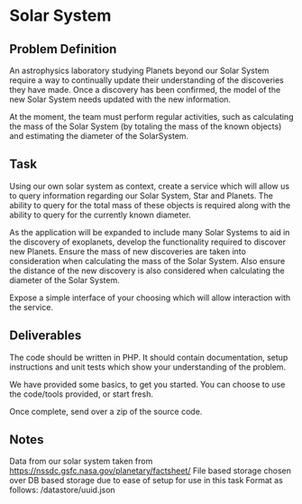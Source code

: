 # Solar System

## Problem Definition

An astrophysics laboratory studying Planets beyond our Solar System require a way to continually update their
understanding of the discoveries they have made. Once a discovery has been confirmed, the model of the new Solar System
needs updated with the new information.

At the moment, the team must perform regular activities, such as calculating the
mass of the Solar System (by totaling the mass of the known objects) and estimating the diameter of the SolarSystem.

## Task

Using our own solar system as context, create a service which will allow us to query information regarding our
Solar System, Star and Planets. The ability to query for the total mass of these objects is required along with the
ability to query for the currently known diameter.

As the application will be expanded to include many Solar Systems to aid in the discovery of exoplanets, develop the
functionality required to discover new Planets. Ensure the mass of new discoveries are taken into consideration when
calculating the mass of the Solar System. Also ensure the distance of the new discovery is also considered when
calculating the diameter of the Solar System.

Expose a simple interface of your choosing which will allow interaction with the service.

## Deliverables

The code should be written in PHP. It should contain documentation, setup instructions and unit tests which show your
understanding of the problem.

We have provided some basics, to get you started. You can choose to use the code/tools provided, or start fresh. 

Once complete, send over a zip of the source code.

## Notes
Data from our solar system taken from https://nssdc.gsfc.nasa.gov/planetary/factsheet/
File based storage chosen over DB based storage due to ease of setup for use in this task
Format as follows: /datastore/uuid.json